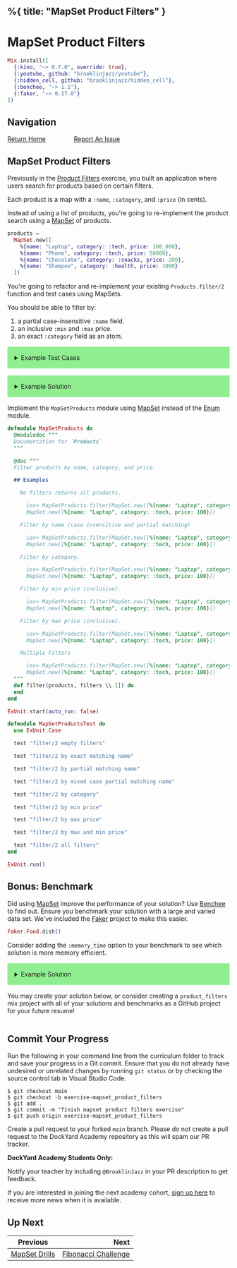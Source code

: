 %{
  title: "MapSet Product Filters"
}
---
# MapSet Product Filters

```elixir
Mix.install([
  {:kino, "~> 0.7.0", override: true},
  {:youtube, github: "brooklinjazz/youtube"},
  {:hidden_cell, github: "brooklinjazz/hidden_cell"},
  {:benchee, "~> 1.1"},
  {:faker, "~> 0.17.0"}
])
```

## Navigation

[Return Home](../start.livemd)<span style="padding: 0 30px"></span>
[Report An Issue](https://github.com/DockYard-Academy/beta_curriculum/issues/new?assignees=&labels=&template=issue.md&title=)

## MapSet Product Filters

Previously in the [Product Filters](./product_filters.livemd) exercise, you built an application where users search for products based on certain filters.

Each product is a map with a `:name`, `:category`, and `:price` (in cents).

Instead of using a list of products, you're going to re-implement the product search using a [MapSet](https://hexdocs.pm/elixir/MapSet.html) of products.

```elixir
products =
  MapSet.new([
    %{name: "Laptop", category: :tech, price: 100_000},
    %{name: "Phone", category: :tech, price: 50000},
    %{name: "Chocolate", category: :snacks, price: 200},
    %{name: "Shampoo", category: :health, price: 1000}
  ])
```

You're going to refactor and re-implement your existing `Products.filter/2` function and test cases using MapSets.

You should be able to filter by:

1. a partial case-insensitive `:name` field.
2. an inclusive `:min` and `:max` price.
3. an exact `:category` field as an atom.

<!-- livebook:{"break_markdown":true} -->

<details style="background-color: lightgreen; padding: 1rem; margin: 1rem 0;">
<summary>Example Test Cases</summary>

```elixir
ExUnit.start(auto_run: false)

defmodule MapSetProductsTest do
  use ExUnit.Case

  test "filter/2 empty filters" do
    products = MapSet.new([make_product()])
    assert MapSetProducts.filter(products, []) == products
  end

  test "filter/2 by exact matching name" do
    found = make_product(name: "AAA")
    not_found = make_product(name: "B")
    products = MapSet.new([found, not_found])
    assert MapSetProducts.filter(products, name: "AAA") == MapSet.new([found])
  end

  test "filter/2 by partial matching name" do
    found = make_product(name: "AAA")
    not_found = make_product(name: "B")
    products = MapSet.new([found, not_found])
    assert MapSetProducts.filter(products, name: "A") == MapSet.new([found])
  end

  test "filter/2 by mixed case partial matching name" do
    found = make_product(name: "AAA")
    not_found = make_product(name: "B")
    products = MapSet.new([found, not_found])
    assert MapSetProducts.filter(products, name: "a") == MapSet.new([found])
  end

  test "filter/2 by category" do
    found = make_product(category: :tech)
    not_found = make_product(category: :health)
    products = MapSet.new([found, not_found])
    assert MapSetProducts.filter(products, category: :tech) == MapSet.new([found])
  end

  test "filter/2 by min price" do
    found_above = make_product(price: 110)
    found_exact = make_product(price: 100)
    not_found = make_product(price: 90)
    products = MapSet.new([found_above, found_exact, not_found])
    assert MapSetProducts.filter(products, min: 100) == MapSet.new([found_above, found_exact])
  end

  test "filter/2 by max price" do
    not_found = make_product(price: 110)
    found_exact = make_product(price: 100)
    found_below = make_product(price: 90)
    products = MapSet.new([found_below, found_exact, not_found])
    assert MapSetProducts.filter(products, max: 100) == MapSet.new([found_below, found_exact])
  end

  test "filter/2 by max and min price" do
    not_found_above = make_product(price: 110)
    found = make_product(price: 100)
    not_found_below = make_product(price: 90)
    products = MapSet.new([not_found_above, found, not_found_below])
    assert MapSetProducts.filter(products, max: 100, min: 100) == MapSet.new([found])
  end

  test "filter/2 all filters" do
    not_found_above = make_product(name: "AAA", category: :tech, price: 110)
    not_found_below = make_product(name: "AAA", category: :tech, price: 90)
    not_found_name = make_product(name: "BBB", category: :tech, price: 100)
    not_found_category = make_product(name: "AAA", category: :health, price: 100)
    found = make_product(name: "AAA", category: :tech, price: 100)

    products =
      MapSet.new([found, not_found_above, not_found_below, not_found_name, not_found_category])

    assert MapSetProducts.filter(products, name: "a", category: :tech, max: 100, min: 100) ==
             MapSet.new([found])
  end

  defp make_product(attrs \\ %{}) do
    Enum.into(attrs, %{
      name: Enum.random(["A", "B", "C"]),
      category: Enum.random([:tech, :toys, :candy]),
      price: Enum.random(1..100)
    })
  end
end

ExUnit.run()
```

</details>

<!-- livebook:{"break_markdown":true} -->

<details style="background-color: lightgreen; padding: 1rem; margin: 1rem 0;">
<summary>Example Solution</summary>

In this example, we solve the problem by enumerating over products and checking each filter.

```elixir
defmodule MapSetProducts do
  def filter(products, filters \\ []) do
    name_filter = filters[:name]
    category_filter = filters[:category]
    min_filter = filters[:min]
    max_filter = filters[:max]

    MapSet.filter(products, fn product ->
      matches_name = !name_filter || Regex.match?(~r/#{name_filter}/i, product.name)
      matches_category = !category_filter || product.category == category_filter
      matches_min = !min_filter || min_filter <= product.price
      matches_max = !max_filter || product.price <= max_filter

      matches_name and matches_category and matches_min and matches_max
    end)
  end
end
```

</details>

<!-- livebook:{"break_markdown":true} -->

Implement the `MapSetProducts` module using [MapSet](https://hexdocs.pm/elixir/MapSet.html) instead of the [Enum](https://hexdocs.pm/elixir/Enum.html) module.

```elixir
defmodule MapSetProducts do
  @moduledoc """
  Documentation for `Products`
  """

  @doc """
  Filter products by name, category, and price.

  ## Examples

    No filters returns all products.

      iex> MapSetProducts.filter(MapSet.new([%{name: "Laptop", category: :tech, price: 100}]), [])
      MapSet.new([%{name: "Laptop", category: :tech, price: 100}])

    Filter by name (case insensitive and partial matching)

      iex> MapSetProducts.filter(MapSet.new([%{name: "Laptop", category: :tech, price: 100}]), name: "l")
      MapSet.new([%{name: "Laptop", category: :tech, price: 100}])

    Filter by category.

      iex> MapSetProducts.filter(MapSet.new([%{name: "Laptop", category: :tech, price: 100}]), category: :tech)
      MapSet.new([%{name: "Laptop", category: :tech, price: 100}])

    Filter by min price (inclusive).

      iex> MapSetProducts.filter(MapSet.new([%{name: "Laptop", category: :tech, price: 100}]), min: 100)
      MapSet.new([%{name: "Laptop", category: :tech, price: 100}])

    Filter by max price (inclusive).

      iex> MapSetProducts.filter(MapSet.new([%{name: "Laptop", category: :tech, price: 100}]), max: 100)
      MapSet.new([%{name: "Laptop", category: :tech, price: 100}])

    Multiple Filters

      iex> MapSetProducts.filter(MapSet.new([%{name: "Laptop", category: :tech, price: 100}]), min: 50, max: 200, name: "Laptop", category: :tech)
      MapSet.new([%{name: "Laptop", category: :tech, price: 100}])
  """
  def filter(products, filters \\ []) do
  end
end

ExUnit.start(auto_run: false)

defmodule MapSetProductsTest do
  use ExUnit.Case

  test "filter/2 empty filters"

  test "filter/2 by exact matching name"

  test "filter/2 by partial matching name"

  test "filter/2 by mixed case partial matching name"

  test "filter/2 by category"

  test "filter/2 by min price"

  test "filter/2 by max price"

  test "filter/2 by max and min price"

  test "filter/2 all filters"
end

ExUnit.run()
```

## Bonus: Benchmark

Did using [MapSet](https://hexdocs.pm/elixir/MapSet.html) improve the performance of your solution? Use [Benchee](https://hexdocs.pm/benchee/Benchee.html) to find out. Ensure you benchmark your solution with a large and varied data set. We've included the [Faker](https://hexdocs.pm/faker/readme.html) project to make this easier.

```elixir
Faker.Food.dish()
```

Consider adding the `:memory_time` option to your benchmark to see which solution is more memory efficient.

<!-- livebook:{"break_markdown":true} -->

<details style="background-color: lightgreen; padding: 1rem; margin: 1rem 0;">
<summary>Example Solution</summary>

```elixir
names = Enum.map(1..1000, fn _ -> Faker.Food.dish() end)
categories = [:a, :b, :c, :d, :e, :f, :g, :h, :i, :j, :k, :l, :m, :n, :o, :p]

products =
  for name <- names,
      category <- categories,
      do: %{name: name, category: category, price: Enum.random(1..100)}

filters = [name: "1", category: :tech, min: 25, max: 50]

mapset_products = MapSet.new(products)

Benchee.run(
  %{
    "Enum" => fn -> EnumProducts.filter(products, filters) end,
    "Stream" => fn -> StreamProducts.filter(mapset_products, filters) end
    "MapSet" => fn -> MapSetProducts.filter(mapset_products, filters) end
  },
  memory_time: 2
)
```

</details>

<!-- livebook:{"break_markdown":true} -->

You may create your solution below, or consider creating a `product_filters` mix project with all of your solutions and benchmarks as a GitHub project for your future resume!

```elixir

```

## Commit Your Progress

Run the following in your command line from the curriculum folder to track and save your progress in a Git commit.
Ensure that you do not already have undesired or unrelated changes by running `git status` or by checking the source control tab in Visual Studio Code.

```
$ git checkout main
$ git checkout -b exercise-mapset_product_filters
$ git add .
$ git commit -m "finish mapset product filters exercise"
$ git push origin exercise-mapset_product_filters
```

Create a pull request to your forked `main` branch. Please do not create a pull request to the DockYard Academy repository as this will spam our PR tracker.

**DockYard Academy Students Only:**

Notify your teacher by including `@BrooklinJazz` in your PR description to get feedback.

If you are interested in joining the next academy cohort, [sign up here](https://academy.dockyard.com/) to receive more news when it is available.

## Up Next

| Previous                                           | Next                                                           |
| -------------------------------------------------- | -------------------------------------------------------------: |
| [MapSet Drills](../exercises/mapset_drills.livemd) | [Fibonacci Challenge](../exercises/fibonacci_challenge.livemd) |


